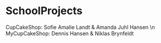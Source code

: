 # SchoolProjects

CupCakeShop: Sofie Amalie Landt & Amanda Juhl Hansen \n
MyCupCakeShop: Dennis Hansen & Niklas Brynfeldt
